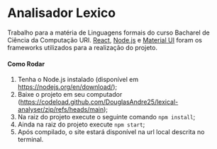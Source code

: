 # Analisador Lexico
Trabalho para a matéria de Linguagens formais do curso Bacharel de Ciência da Computação URI. [React](https://pt-br.reactjs.org/), [Node.js](https://nodejs.org/en/) e [Material UI](https://mui.com/pt/) foram os frameworks utilizados para a realização do projeto.
#### Como Rodar
1. Tenha o Node.js instalado (disponível em https://nodejs.org/en/download/);
2. Baixe o projeto em seu computador (https://codeload.github.com/DouglasAndre25/lexical-analyser/zip/refs/heads/main);
3. Na raiz do projeto execute o seguinte comando ```npm install```;
4. Ainda na raiz do projeto execute ```npm start```;
5. Após compilado, o site estará disponível na url local descrita no terminal.
